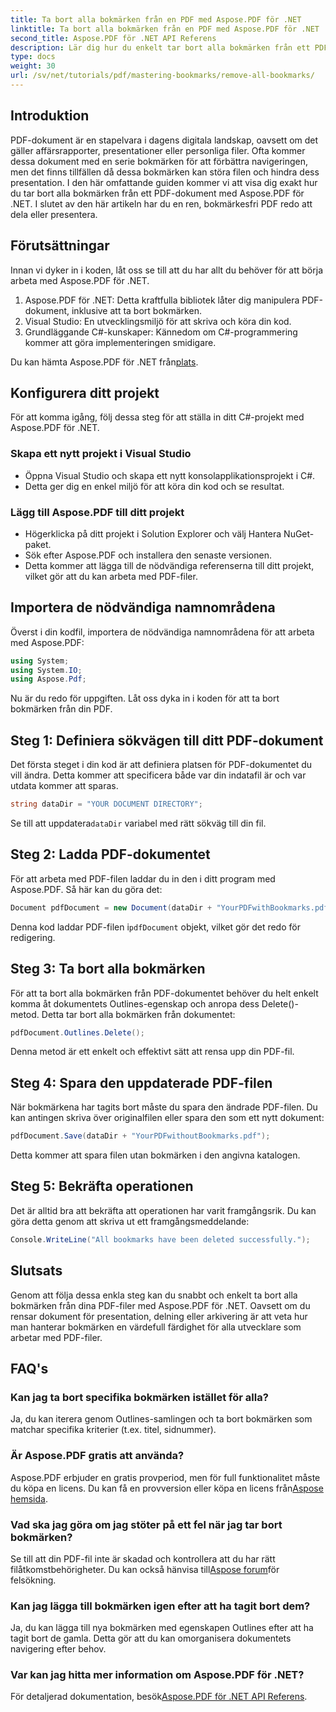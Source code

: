 ```yaml
---
title: Ta bort alla bokmärken från en PDF med Aspose.PDF för .NET
linktitle: Ta bort alla bokmärken från en PDF med Aspose.PDF för .NET
second_title: Aspose.PDF för .NET API Referens
description: Lär dig hur du enkelt tar bort alla bokmärken från ett PDF-dokument med Aspose.PDF för .NET. Denna steg-för-steg-guide ger detaljerade instruktioner.
type: docs
weight: 30
url: /sv/net/tutorials/pdf/mastering-bookmarks/remove-all-bookmarks/
---
```

## Introduktion

PDF-dokument är en stapelvara i dagens digitala landskap, oavsett om det gäller affärsrapporter, presentationer eller personliga filer. Ofta kommer dessa dokument med en serie bokmärken för att förbättra navigeringen, men det finns tillfällen då dessa bokmärken kan störa filen och hindra dess presentation. I den här omfattande guiden kommer vi att visa dig exakt hur du tar bort alla bokmärken från ett PDF-dokument med Aspose.PDF för .NET. I slutet av den här artikeln har du en ren, bokmärkesfri PDF redo att dela eller presentera.

## Förutsättningar

Innan vi dyker in i koden, låt oss se till att du har allt du behöver för att börja arbeta med Aspose.PDF för .NET.

1. Aspose.PDF för .NET: Detta kraftfulla bibliotek låter dig manipulera PDF-dokument, inklusive att ta bort bokmärken.
2. Visual Studio: En utvecklingsmiljö för att skriva och köra din kod.
3. Grundläggande C#-kunskaper: Kännedom om C#-programmering kommer att göra implementeringen smidigare.

 Du kan hämta Aspose.PDF för .NET från[plats](https://releases.aspose.com/pdf/net/).

## Konfigurera ditt projekt

För att komma igång, följ dessa steg för att ställa in ditt C#-projekt med Aspose.PDF för .NET.

### Skapa ett nytt projekt i Visual Studio

- Öppna Visual Studio och skapa ett nytt konsolapplikationsprojekt i C#.
- Detta ger dig en enkel miljö för att köra din kod och se resultat.

### Lägg till Aspose.PDF till ditt projekt

- Högerklicka på ditt projekt i Solution Explorer och välj Hantera NuGet-paket.
- Sök efter Aspose.PDF och installera den senaste versionen.
- Detta kommer att lägga till de nödvändiga referenserna till ditt projekt, vilket gör att du kan arbeta med PDF-filer.

## Importera de nödvändiga namnområdena

Överst i din kodfil, importera de nödvändiga namnområdena för att arbeta med Aspose.PDF:

```csharp
using System;
using System.IO;
using Aspose.Pdf;
```

Nu är du redo för uppgiften. Låt oss dyka in i koden för att ta bort bokmärken från din PDF.

## Steg 1: Definiera sökvägen till ditt PDF-dokument

Det första steget i din kod är att definiera platsen för PDF-dokumentet du vill ändra. Detta kommer att specificera både var din indatafil är och var utdata kommer att sparas.

```csharp
string dataDir = "YOUR DOCUMENT DIRECTORY";
```

 Se till att uppdatera`dataDir` variabel med rätt sökväg till din fil.

## Steg 2: Ladda PDF-dokumentet

För att arbeta med PDF-filen laddar du in den i ditt program med Aspose.PDF. Så här kan du göra det:

```csharp
Document pdfDocument = new Document(dataDir + "YourPDFwithBookmarks.pdf");
```

 Denna kod laddar PDF-filen i`pdfDocument` objekt, vilket gör det redo för redigering.

## Steg 3: Ta bort alla bokmärken

För att ta bort alla bokmärken från PDF-dokumentet behöver du helt enkelt komma åt dokumentets Outlines-egenskap och anropa dess Delete()-metod. Detta tar bort alla bokmärken från dokumentet:

```csharp
pdfDocument.Outlines.Delete();
```

Denna metod är ett enkelt och effektivt sätt att rensa upp din PDF-fil.

## Steg 4: Spara den uppdaterade PDF-filen

När bokmärkena har tagits bort måste du spara den ändrade PDF-filen. Du kan antingen skriva över originalfilen eller spara den som ett nytt dokument:

```csharp
pdfDocument.Save(dataDir + "YourPDFwithoutBookmarks.pdf");
```

Detta kommer att spara filen utan bokmärken i den angivna katalogen.

## Steg 5: Bekräfta operationen

Det är alltid bra att bekräfta att operationen har varit framgångsrik. Du kan göra detta genom att skriva ut ett framgångsmeddelande:

```csharp
Console.WriteLine("All bookmarks have been deleted successfully.");
```

## Slutsats

Genom att följa dessa enkla steg kan du snabbt och enkelt ta bort alla bokmärken från dina PDF-filer med Aspose.PDF för .NET. Oavsett om du rensar dokument för presentation, delning eller arkivering är att veta hur man hanterar bokmärken en värdefull färdighet för alla utvecklare som arbetar med PDF-filer.

## FAQ's

### Kan jag ta bort specifika bokmärken istället för alla?

Ja, du kan iterera genom Outlines-samlingen och ta bort bokmärken som matchar specifika kriterier (t.ex. titel, sidnummer).

### Är Aspose.PDF gratis att använda?

 Aspose.PDF erbjuder en gratis provperiod, men för full funktionalitet måste du köpa en licens. Du kan få en provversion eller köpa en licens från[Aspose hemsida](https://purchase.aspose.com/buy).

### Vad ska jag göra om jag stöter på ett fel när jag tar bort bokmärken?

 Se till att din PDF-fil inte är skadad och kontrollera att du har rätt filåtkomstbehörigheter. Du kan också hänvisa till[Aspose forum](https://forum.aspose.com/c/pdf/9)för felsökning.

### Kan jag lägga till bokmärken igen efter att ha tagit bort dem?

Ja, du kan lägga till nya bokmärken med egenskapen Outlines efter att ha tagit bort de gamla. Detta gör att du kan omorganisera dokumentets navigering efter behov.

### Var kan jag hitta mer information om Aspose.PDF för .NET?

 För detaljerad dokumentation, besök[Aspose.PDF för .NET API Referens](https://reference.aspose.com/pdf/net/).